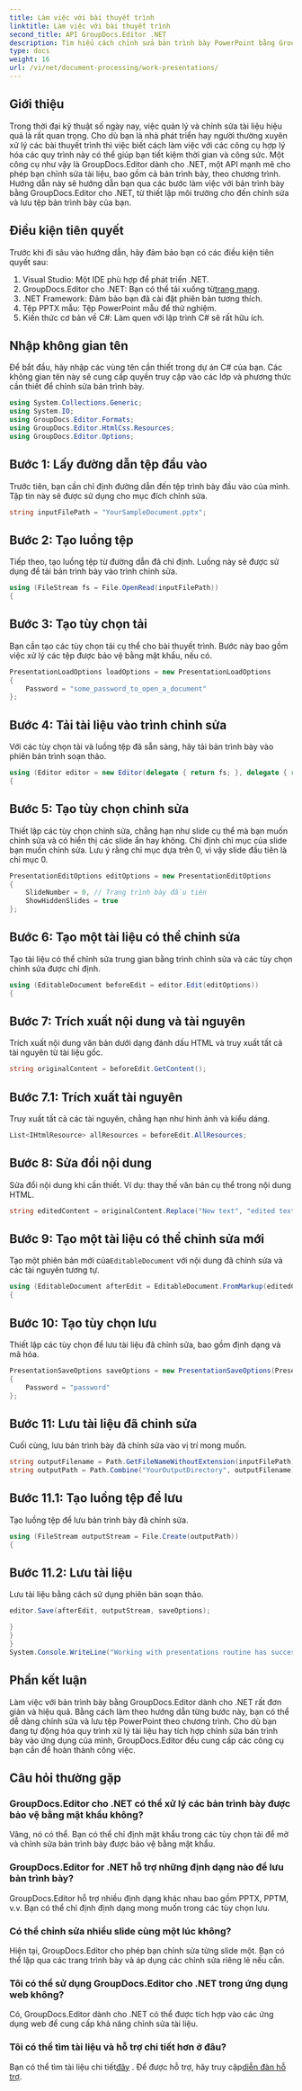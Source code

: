 ```yaml
---
title: Làm việc với bài thuyết trình
linktitle: Làm việc với bài thuyết trình
second_title: API GroupDocs.Editor .NET
description: Tìm hiểu cách chỉnh sửa bản trình bày PowerPoint bằng GroupDocs.Editor cho .NET. Hãy làm theo hướng dẫn từng bước này để hợp lý hóa quy trình chỉnh sửa tài liệu của bạn.
type: docs
weight: 16
url: /vi/net/document-processing/work-presentations/
---
```

## Giới thiệu
Trong thời đại kỹ thuật số ngày nay, việc quản lý và chỉnh sửa tài liệu hiệu quả là rất quan trọng. Cho dù bạn là nhà phát triển hay người thường xuyên xử lý các bài thuyết trình thì việc biết cách làm việc với các công cụ hợp lý hóa các quy trình này có thể giúp bạn tiết kiệm thời gian và công sức. Một công cụ như vậy là GroupDocs.Editor dành cho .NET, một API mạnh mẽ cho phép bạn chỉnh sửa tài liệu, bao gồm cả bản trình bày, theo chương trình. Hướng dẫn này sẽ hướng dẫn bạn qua các bước làm việc với bản trình bày bằng GroupDocs.Editor cho .NET, từ thiết lập môi trường cho đến chỉnh sửa và lưu tệp bản trình bày của bạn.
## Điều kiện tiên quyết
Trước khi đi sâu vào hướng dẫn, hãy đảm bảo bạn có các điều kiện tiên quyết sau:
1. Visual Studio: Một IDE phù hợp để phát triển .NET.
2.  GroupDocs.Editor cho .NET: Bạn có thể tải xuống từ[trang mạng](https://releases.groupdocs.com/editor/net/).
3. .NET Framework: Đảm bảo bạn đã cài đặt phiên bản tương thích.
4. Tệp PPTX mẫu: Tệp PowerPoint mẫu để thử nghiệm.
5. Kiến thức cơ bản về C#: Làm quen với lập trình C# sẽ rất hữu ích.
## Nhập không gian tên
Để bắt đầu, hãy nhập các vùng tên cần thiết trong dự án C# của bạn. Các không gian tên này sẽ cung cấp quyền truy cập vào các lớp và phương thức cần thiết để chỉnh sửa bản trình bày.
```csharp
using System.Collections.Generic;
using System.IO;
using GroupDocs.Editor.Formats;
using GroupDocs.Editor.HtmlCss.Resources;
using GroupDocs.Editor.Options;
```
## Bước 1: Lấy đường dẫn tệp đầu vào
Trước tiên, bạn cần chỉ định đường dẫn đến tệp trình bày đầu vào của mình. Tập tin này sẽ được sử dụng cho mục đích chỉnh sửa.
```csharp
string inputFilePath = "YourSampleDocument.pptx";
```
## Bước 2: Tạo luồng tệp
Tiếp theo, tạo luồng tệp từ đường dẫn đã chỉ định. Luồng này sẽ được sử dụng để tải bản trình bày vào trình chỉnh sửa.
```csharp
using (FileStream fs = File.OpenRead(inputFilePath))
{
```
## Bước 3: Tạo tùy chọn tải
Bạn cần tạo các tùy chọn tải cụ thể cho bài thuyết trình. Bước này bao gồm việc xử lý các tệp được bảo vệ bằng mật khẩu, nếu có.

```csharp
PresentationLoadOptions loadOptions = new PresentationLoadOptions
{
    Password = "some_password_to_open_a_document"
};
```
## Bước 4: Tải tài liệu vào trình chỉnh sửa
Với các tùy chọn tải và luồng tệp đã sẵn sàng, hãy tải bản trình bày vào phiên bản trình soạn thảo.
```csharp
using (Editor editor = new Editor(delegate { return fs; }, delegate { return loadOptions; }))
{
```
## Bước 5: Tạo tùy chọn chỉnh sửa
Thiết lập các tùy chọn chỉnh sửa, chẳng hạn như slide cụ thể mà bạn muốn chỉnh sửa và có hiển thị các slide ẩn hay không.
Chỉ định chỉ mục của slide bạn muốn chỉnh sửa. Lưu ý rằng chỉ mục dựa trên 0, vì vậy slide đầu tiên là chỉ mục 0.
```csharp
PresentationEditOptions editOptions = new PresentationEditOptions
{
    SlideNumber = 0, // Trang trình bày đầu tiên
    ShowHiddenSlides = true
};
```
## Bước 6: Tạo một tài liệu có thể chỉnh sửa
Tạo tài liệu có thể chỉnh sửa trung gian bằng trình chỉnh sửa và các tùy chọn chỉnh sửa được chỉ định.
```csharp
using (EditableDocument beforeEdit = editor.Edit(editOptions))
{
```
## Bước 7: Trích xuất nội dung và tài nguyên
Trích xuất nội dung văn bản dưới dạng đánh dấu HTML và truy xuất tất cả tài nguyên từ tài liệu gốc.
```csharp
string originalContent = beforeEdit.GetContent();
```
## Bước 7.1: Trích xuất tài nguyên
Truy xuất tất cả các tài nguyên, chẳng hạn như hình ảnh và kiểu dáng.
```csharp
List<IHtmlResource> allResources = beforeEdit.AllResources;
```
## Bước 8: Sửa đổi nội dung
Sửa đổi nội dung khi cần thiết. Ví dụ: thay thế văn bản cụ thể trong nội dung HTML.
```csharp
string editedContent = originalContent.Replace("New text", "edited text");
```
## Bước 9: Tạo một tài liệu có thể chỉnh sửa mới
 Tạo một phiên bản mới của`EditableDocument` với nội dung đã chỉnh sửa và các tài nguyên tương tự.
```csharp
using (EditableDocument afterEdit = EditableDocument.FromMarkup(editedContent, allResources))
{
```
## Bước 10: Tạo tùy chọn lưu
Thiết lập các tùy chọn để lưu tài liệu đã chỉnh sửa, bao gồm định dạng và mã hóa.
```csharp
PresentationSaveOptions saveOptions = new PresentationSaveOptions(PresentationFormats.Pptm)
{
    Password = "password"
};
```
## Bước 11: Lưu tài liệu đã chỉnh sửa
Cuối cùng, lưu bản trình bày đã chỉnh sửa vào vị trí mong muốn.

```csharp
string outputFilename = Path.GetFileNameWithoutExtension(inputFilePath) + "." + saveOptions.OutputFormat.Extension;
string outputPath = Path.Combine("YourOutputDirectory", outputFilename);
```
## Bước 11.1: Tạo luồng tệp để lưu
Tạo luồng tệp để lưu bản trình bày đã chỉnh sửa.
```csharp
using (FileStream outputStream = File.Create(outputPath))
{
```
## Bước 11.2: Lưu tài liệu
Lưu tài liệu bằng cách sử dụng phiên bản soạn thảo.
```csharp
editor.Save(afterEdit, outputStream, saveOptions);
```
```csharp
}
}
}
System.Console.WriteLine("Working with presentations routine has successfully finished");
```
## Phần kết luận
Làm việc với bản trình bày bằng GroupDocs.Editor dành cho .NET rất đơn giản và hiệu quả. Bằng cách làm theo hướng dẫn từng bước này, bạn có thể dễ dàng chỉnh sửa và lưu tệp PowerPoint theo chương trình. Cho dù bạn đang tự động hóa quy trình xử lý tài liệu hay tích hợp chỉnh sửa bản trình bày vào ứng dụng của mình, GroupDocs.Editor đều cung cấp các công cụ bạn cần để hoàn thành công việc.
## Câu hỏi thường gặp
### GroupDocs.Editor cho .NET có thể xử lý các bản trình bày được bảo vệ bằng mật khẩu không?
Vâng, nó có thể. Bạn có thể chỉ định mật khẩu trong các tùy chọn tải để mở và chỉnh sửa bản trình bày được bảo vệ bằng mật khẩu.
### GroupDocs.Editor for .NET hỗ trợ những định dạng nào để lưu bản trình bày?
GroupDocs.Editor hỗ trợ nhiều định dạng khác nhau bao gồm PPTX, PPTM, v.v. Bạn có thể chỉ định định dạng mong muốn trong các tùy chọn lưu.
### Có thể chỉnh sửa nhiều slide cùng một lúc không?
Hiện tại, GroupDocs.Editor cho phép bạn chỉnh sửa từng slide một. Bạn có thể lặp qua các trang trình bày và áp dụng các chỉnh sửa riêng lẻ nếu cần.
### Tôi có thể sử dụng GroupDocs.Editor cho .NET trong ứng dụng web không?
Có, GroupDocs.Editor dành cho .NET có thể được tích hợp vào các ứng dụng web để cung cấp khả năng chỉnh sửa tài liệu.
### Tôi có thể tìm tài liệu và hỗ trợ chi tiết hơn ở đâu?
 Bạn có thể tìm tài liệu chi tiết[đây](https://reference.groupdocs.com/editor/net/) . Để được hỗ trợ, hãy truy cập[diễn đàn hỗ trợ](https://forum.groupdocs.com/c/editor/20).